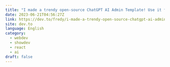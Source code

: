 ```yaml
---
title: "I made a trendy open-source ChatGPT AI Admin Template! Use it for free! 🧠"
date: 2023-06-21T04:56:27Z
link: https://dev.to/fredy/i-made-a-trendy-open-source-chatgpt-ai-admin-template-use-it-for-free-2388?utm_medium=RSS&utm_source=news.12bit.vn
site: dev.to
language: English
category:
  - webdev
  - showdev
  - react
  - ai
draft: false
---
```

